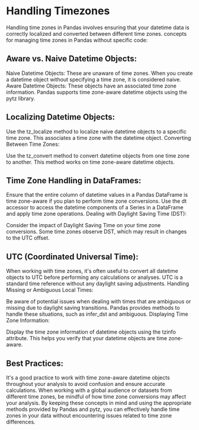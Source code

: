 # Handling Timezones

Handling time zones in Pandas involves ensuring that your datetime data is correctly localized and converted between different time zones. concepts for managing time zones in Pandas without specific code:

## Aware vs. Naive Datetime Objects:

Naive Datetime Objects: These are unaware of time zones. When you create a datetime object without specifying a time zone, it is considered naive.
Aware Datetime Objects: These objects have an associated time zone information. Pandas supports time zone-aware datetime objects using the pytz library.

## Localizing Datetime Objects:

Use the tz_localize method to localize naive datetime objects to a specific time zone. This associates a time zone with the datetime object.
Converting Between Time Zones:

Use the tz_convert method to convert datetime objects from one time zone to another. This method works on time zone-aware datetime objects.

## Time Zone Handling in DataFrames:

Ensure that the entire column of datetime values in a Pandas DataFrame is time zone-aware if you plan to perform time zone conversions.
Use the dt accessor to access the datetime components of a Series in a DataFrame and apply time zone operations.
Dealing with Daylight Saving Time (DST):

Consider the impact of Daylight Saving Time on your time zone conversions. Some time zones observe DST, which may result in changes to the UTC offset.

## UTC (Coordinated Universal Time):

When working with time zones, it's often useful to convert all datetime objects to UTC before performing any calculations or analyses. UTC is a standard time reference without any daylight saving adjustments.
Handling Missing or Ambiguous Local Times:

Be aware of potential issues when dealing with times that are ambiguous or missing due to daylight saving transitions. Pandas provides methods to handle these situations, such as infer_dst and ambiguous.
Displaying Time Zone Information:

Display the time zone information of datetime objects using the tzinfo attribute. This helps you verify that your datetime objects are time zone-aware.

## Best Practices:

It's a good practice to work with time zone-aware datetime objects throughout your analysis to avoid confusion and ensure accurate calculations.
When working with a global audience or datasets from different time zones, be mindful of how time zone conversions may affect your analysis.
By keeping these concepts in mind and using the appropriate methods provided by Pandas and pytz, you can effectively handle time zones in your data without encountering issues related to time zone differences.
